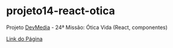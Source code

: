 # projeto14-react-otica
Projeto [DevMedia](https://www.devmedia.com.br/) - 24ª Missão: Ótica Vida (React, componentes)

[Link do Página](https://projeto14-react-otica.vercel.app/)
